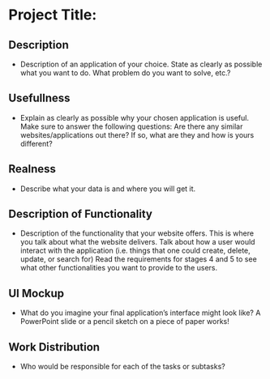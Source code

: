 # Project Title: 

## Description
- Description of an application of your choice. State as clearly as possible what you want to do. What problem do you want to solve, etc.?

## Usefullness
- Explain as clearly as possible why your chosen application is useful.  Make sure to answer the following questions: Are there any similar websites/applications out there?  If so, what are they and how is yours different?
 
## Realness
- Describe what your data is and where you will get it.

## Description of Functionality 
- Description of the functionality that your website offers. This is where you talk about what the website delivers. Talk about how a user would interact with the application (i.e. things that one could create, delete, update, or search for) Read the requirements for stages 4 and 5 to see what other functionalities you want to provide to the users. 

## UI Mockup
- What do you imagine your final application’s interface might look like? A PowerPoint slide or a pencil sketch on a piece of paper works!

## Work Distribution
- Who would be responsible for each of the tasks or subtasks?

